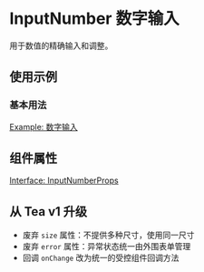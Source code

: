 # InputNumber 数字输入

用于数值的精确输入和调整。

## 使用示例

### 基本用法

[Example: 数字输入](./_example/InputNumberExample.jsx)

## 组件属性

[Interface: InputNumberProps](./InputNumber.tsx)

## 从 Tea v1 升级

- 废弃 `size` 属性：不提供多种尺寸，使用同一尺寸
- 废弃 `error` 属性：异常状态统一由外围表单管理
- 回调 `onChange` 改为统一的受控组件回调方法
